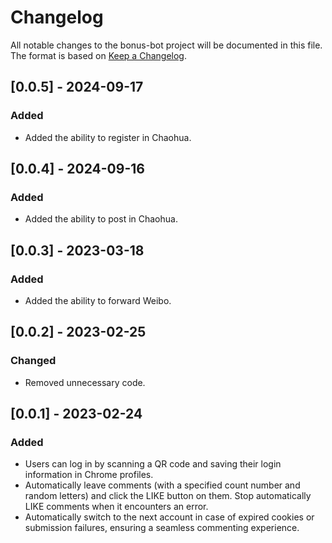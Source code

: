 # Changelog

All notable changes to the bonus-bot project will be documented in this file. The format is based
on [Keep a Changelog](https://keepachangelog.com/en/1.0.0/).

## [0.0.5] - 2024-09-17

### Added

- Added the ability to register in Chaohua.

## [0.0.4] - 2024-09-16

### Added

- Added the ability to post in Chaohua.

## [0.0.3] - 2023-03-18

### Added

- Added the ability to forward Weibo.

## [0.0.2] - 2023-02-25

### Changed

- Removed unnecessary code.

## [0.0.1] - 2023-02-24

### Added

- Users can log in by scanning a QR code and saving their login information in Chrome profiles.
- Automatically leave comments (with a specified count number and random letters) and click the LIKE
  button on them. Stop automatically LIKE comments when it encounters an error.
- Automatically switch to the next account in case of expired cookies or submission failures, ensuring a seamless
  commenting experience.
